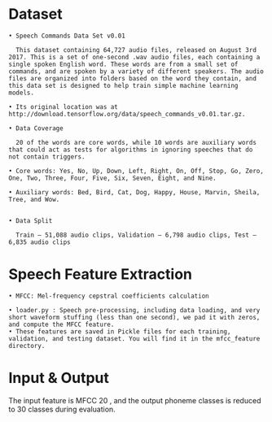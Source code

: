 # Dataset
    • Speech Commands Data Set v0.01
      
      This dataset containing 64,727 audio files, released on August 3rd 2017. This is a set of one-second .wav audio files, each containing a single spoken English word. These words are from a small set of commands, and are spoken by a variety of different speakers. The audio files are organized into folders based on the word they contain, and this data set is designed to help train simple machine learning models.

    • Its original location was at http://download.tensorflow.org/data/speech_commands_v0.01.tar.gz.

    • Data Coverage
      
      20 of the words are core words, while 10 words are auxiliary words that could act as tests for algorithms in ignoring speeches that do not contain triggers. 
      
    • Core words: Yes, No, Up, Down, Left, Right, On, Off, Stop, Go, Zero, One, Two, Three, Four, Five, Six, Seven, Eight, and Nine.
      
    • Auxiliary words: Bed, Bird, Cat, Dog, Happy, House, Marvin, Sheila, Tree, and Wow.


    • Data Split
      
      Train – 51,088 audio clips, Validation – 6,798 audio clips, Test – 6,835 audio clips


# Speech Feature Extraction
    • MFCC: Mel-frequency cepstral coefficients calculation
      
    • loader.py : Speech pre-processing, including data loading, and very short waveform stuffing (less than one second), we pad it with zeros, and compute the MFCC feature.
    • These features are saved in Pickle files for each training, validation, and testing dataset. You will find it in the mfcc_feature directory.
# Input & Output
The input feature is MFCC 20 , and the output phoneme classes is reduced to 30 classes during evaluation.
